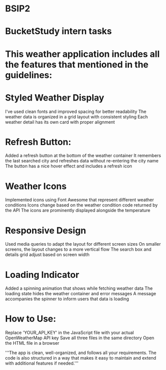 # BSIP2
# BucketStudy intern tasks


# This weather application includes all the features that mentioned in the guidelines:

# Styled Weather Display

I've used clean fonts and improved spacing for better readability
The weather data is organized in a grid layout with consistent styling
Each weather detail has its own card with proper alignment


# Refresh Button:
Added a refresh button at the bottom of the weather container
It remembers the last searched city and refreshes data without re-entering the city name
The button has a nice hover effect and includes a refresh icon


# Weather Icons

Implemented icons using Font Awesome that represent different weather conditions
Icons change based on the weather condition code returned by the API
The icons are prominently displayed alongside the temperature


# Responsive Design

Used media queries to adapt the layout for different screen sizes
On smaller screens, the layout changes to a more vertical flow
The search box and details grid adjust based on screen width


# Loading Indicator

Added a spinning animation that shows while fetching weather data
The loading state hides the weather container and error messages
A message accompanies the spinner to inform users that data is loading



# How to Use:

Replace 'YOUR_API_KEY' in the JavaScript file with your actual OpenWeatherMap API key
Save all three files in the same directory
Open the HTML file in a browser

'''The app is clean, well-organized, and follows all your requirements. The code is also structured in a way that makes it easy to maintain and extend with additional features if needed.'''